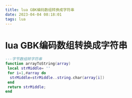 ```yaml
---
title: lua GBK编码数组转换成字符串
date: 2023-04-04 08:18:01
tags: lua
---
```


# lua GBK编码数组转换成字符串

``` lua
---字节数组转字符串
function arrayToString(array)
 local strMiddle= ''
 for i=1,#array do
  strMiddle=strMiddle..string.char(array[i])  
 end  
 return strMiddle; 
end 
```